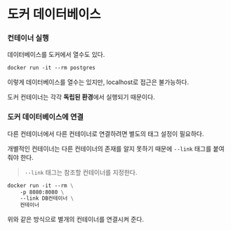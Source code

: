 # 도커 데이터베이스

### 컨테이너 실행

데이터베이스를 도커에서 열수도 있다.

``` dockerfile
docker run -it --rm postgres
```

이렇게 데이터베이스를 열수는 있지만, localhost로 접근은 불가능하다.

도커 컨테이너는 각각 **독립된 환경**에서 실행되기 때문이다.

### 도커 데이터베이스에 연결

다른 컨테이너에서 다른 컨테이너로 연결하려면 별도의 태그 설정이 필요하다.

개별적인 컨테이너는 다른 컨테이너의 존재를 알지 못하기 때문에 `--link` 태그를 붙여줘야 한다.

> `--link` 태그는 참조할 컨테이너를 지정한다.

``` dockerfile
docker run -it --rm \
	-p 8080:8080 \
	--link DB컨테이너 \
	컨테이너
```

위와 같은 방식으로 별개의 컨테이너를 연결시켜 준다.